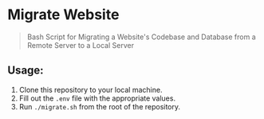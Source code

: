 # Migrate Website
> Bash Script for Migrating a Website's Codebase and Database from a Remote Server to a Local Server

## Usage:

1. Clone this repository to your local machine.
2. Fill out the `.env` file with the appropriate values.
3. Run `./migrate.sh` from the root of the repository.
